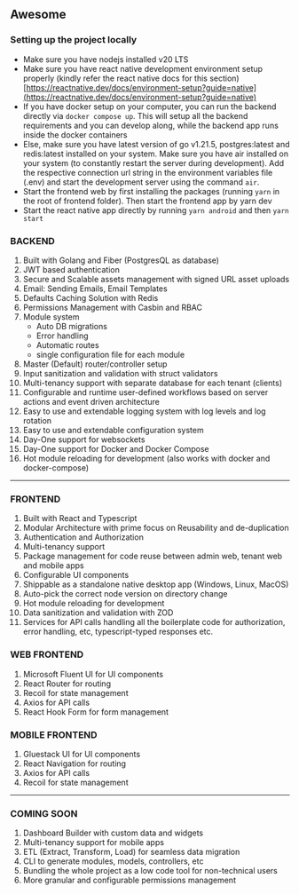 ## Awesome

### Setting up the project locally
- Make sure you have nodejs installed v20 LTS
- Make sure you have react native development environment setup properly (kindly refer the react native docs for this section) [https://reactnative.dev/docs/environment-setup?guide=native](https://reactnative.dev/docs/environment-setup?guide=native) 
- If you have docker setup on your computer, you can run the backend directly via `docker compose up`. This will setup all the backend requirements and you can develop along, while the backend app runs inside the docker containers
- Else, make sure you have latest version of go v1.21.5, postgres:latest and redis:latest installed on your system. Make sure you have air installed on your system (to constantly restart the server during development). Add the respective connection url string in the environment variables file (.env) and start the development server using the command `air`. 
- Start the frontend web by first installing the packages (running `yarn` in the root of frontend folder). Then start the frontend app by yarn dev
- Start the react native app directly by running `yarn android` and then `yarn start`


### BACKEND

1. Built with Golang and Fiber (PostgresQL as database)
2. JWT based authentication
3. Secure and Scalable assets management with signed URL asset uploads
4. Email: Sending Emails, Email Templates
5. Defaults Caching Solution with Redis
6. Permissions Management with Casbin and RBAC
7. Module system
   - Auto DB migrations
   - Error handling
   - Automatic routes
   - single configuration file for each module
8. Master (Default) router/controller setup
9. Input sanitization and validation with struct validators
10. Multi-tenancy support with separate database for each tenant (clients)
11. Configurable and runtime user-defined workflows based on server actions and event driven architecture
12. Easy to use and extendable logging system with log levels and log rotation
13. Easy to use and extendable configuration system
14. Day-One support for websockets
15. Day-One support for Docker and Docker Compose
16. Hot module reloading for development (also works with docker and docker-compose)

<hr />

### FRONTEND

1. Built with React and Typescript
2. Modular Architecture with prime focus on Reusability and de-duplication
3. Authentication and Authorization
4. Multi-tenancy support
5. Package management for code reuse between admin web, tenant web and mobile apps
6. Configurable UI components
7. Shippable as a standalone native desktop app (Windows, Linux, MacOS)
8. Auto-pick the correct node version on directory change
9. Hot module reloading for development
10. Data sanitization and validation with ZOD
11. Services for API calls handling all the boilerplate code for authorization, error handling, etc, typescript-typed responses etc.

### WEB FRONTEND

1.  Microsoft Fluent UI for UI components
2.  React Router for routing
3.  Recoil for state management
4.  Axios for API calls
5.  React Hook Form for form management

### MOBILE FRONTEND

1. Gluestack UI for UI components
2. React Navigation for routing
3. Axios for API calls
4. Recoil for state management

<hr />

### COMING SOON

1. Dashboard Builder with custom data and widgets
2. Multi-tenancy support for mobile apps
3. ETL (Extract, Transform, Load) for seamless data migration
4. CLI to generate modules, models, controllers, etc
5. Bundling the whole project as a low code tool for non-technical users
6. More granular and configurable permissions management
